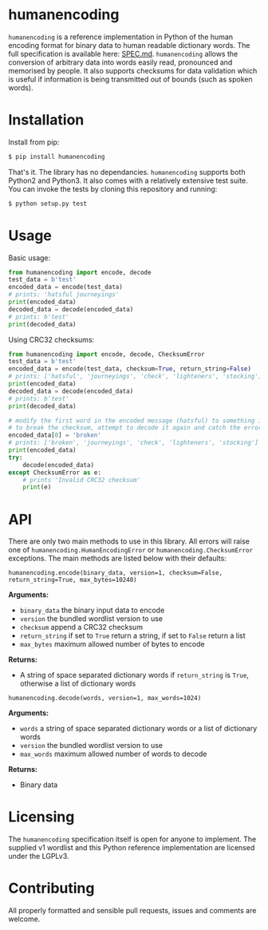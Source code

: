 # humanencoding

`humanencoding` is a reference implementation in Python of the human encoding
format for binary data to human readable dictionary words. The full
specification is available here: [SPEC.md](SPEC.md). `humanencoding` allows
the conversion of arbitrary data into words easily read, pronounced and
memorised by people. It also supports checksums for data validation which is
useful if information is being transmitted out of bounds (such as spoken
words).

# Installation

Install from pip:

```bash
$ pip install humanencoding
```

That's it. The library has no dependancies. `humanencoding` supports both
Python2 and Python3. It also comes with a relatively extensive test suite. You
can invoke the tests by cloning this repository and running:

```bash
$ python setup.py test
```

# Usage

Basic usage:

```python
from humanencoding import encode, decode
test_data = b'test'
encoded_data = encode(test_data)
# prints: 'hatsful journeyings'
print(encoded_data)
decoded_data = decode(encoded_data)
# prints: b'test'
print(decoded_data)
```

Using CRC32 checksums:

```python
from humanencoding import encode, decode, ChecksumError
test_data = b'test'
encoded_data = encode(test_data, checksum=True, return_string=False)
# prints: ['hatsful', 'journeyings', 'check', 'lighteners', 'stocking']
print(encoded_data)
decoded_data = decode(encoded_data)
# prints: b'test'
print(decoded_data)

# modify the first word in the encoded message (hatsful) to something invalid
# to break the checksum, attempt to decode it again and catch the error
encoded_data[0] = 'broken'
# prints: ['broken', 'journeyings', 'check', 'lighteners', 'stocking']
print(encoded_data)
try:
    decode(encoded_data)
except ChecksumError as e:
    # prints 'Invalid CRC32 checksum'
    print(e)
```

# API

There are only two main methods to use in this library. All errors will raise
one of `humanencoding.HumanEncodingError` or `humanencoding.ChecksumError`
exceptions. The main methods are listed below with their defaults:

`humanencoding.encode(binary_data, version=1, checksum=False, return_string=True, max_bytes=10240)`

**Arguments:**

 * `binary_data` the binary input data to encode
 * `version` the bundled wordlist version to use
 * `checksum` append a CRC32 checksum
 * `return_string` if set to `True` return a string, if set to `False` return
    a list
 * `max_bytes` maximum allowed number of bytes to encode

**Returns:**

 * A string of space separated dictionary words if `return_string` is `True`,
   otherwise a list of dictionary words

`humanencoding.decode(words, version=1, max_words=1024)`

**Arguments:**

 * `words` a string of space separated dictionary words or a list of dictionary
   words
 * `version` the bundled wordlist version to use
 * `max_words` maximum allowed number of words to decode

**Returns:**

 * Binary data

# Licensing

The `humanencoding` specification itself is open for anyone to implement. The
supplied v1 wordlist and this Python reference implementation are licensed
under the LGPLv3.

# Contributing

All properly formatted and sensible pull requests, issues and comments are
welcome.
